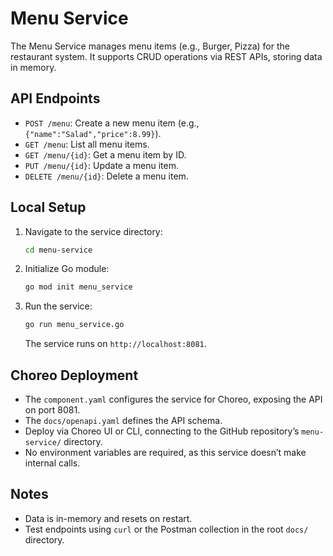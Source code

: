 # Menu Service

The Menu Service manages menu items (e.g., Burger, Pizza) for the restaurant system. It supports CRUD operations via REST APIs, storing data in memory.

## API Endpoints
- `POST /menu`: Create a new menu item (e.g., `{"name":"Salad","price":8.99}`).
- `GET /menu`: List all menu items.
- `GET /menu/{id}`: Get a menu item by ID.
- `PUT /menu/{id}`: Update a menu item.
- `DELETE /menu/{id}`: Delete a menu item.

## Local Setup
1. Navigate to the service directory:
   ```bash
   cd menu-service
   ```
2. Initialize Go module:
   ```bash
   go mod init menu_service
   ```
3. Run the service:
   ```bash
   go run menu_service.go
   ```
   The service runs on `http://localhost:8081`.

## Choreo Deployment
- The `component.yaml` configures the service for Choreo, exposing the API on port 8081.
- The `docs/openapi.yaml` defines the API schema.
- Deploy via Choreo UI or CLI, connecting to the GitHub repository’s `menu-service/` directory.
- No environment variables are required, as this service doesn’t make internal calls.

## Notes
- Data is in-memory and resets on restart.
- Test endpoints using `curl` or the Postman collection in the root `docs/` directory.